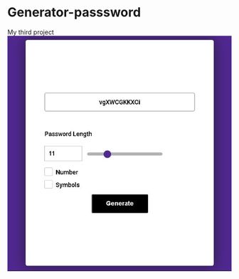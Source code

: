 # Generator-passsword
My third project
![Демонстрация](https://github.com/AlexBirin/Generator-passsword/blob/main/Генератор%20поролей.JPG)

